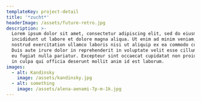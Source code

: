 ```yaml
---
templateKey: project-detail
title: '*zucht*'
headerImage: /assets/future-retro.jpg
description: >-
  Lorem ipsum dolor sit amet, consectetur adipiscing elit, sed do eiusmod tempor
  incididunt ut labore et dolore magna aliqua. Ut enim ad minim veniam, quis
  nostrud exercitation ullamco laboris nisi ut aliquip ex ea commodo consequat.
  Duis aute irure dolor in reprehenderit in voluptate velit esse cillum dolore
  eu fugiat nulla pariatur. Excepteur sint occaecat cupidatat non proident, sunt
  in culpa qui officia deserunt mollit anim id est laborum.
images:
  - alt: Kandinsky
    image: /assets/kandinsky.jpg
  - alt: something
    image: /assets/alena-aenami-7p-m-1k.jpg
---
```


